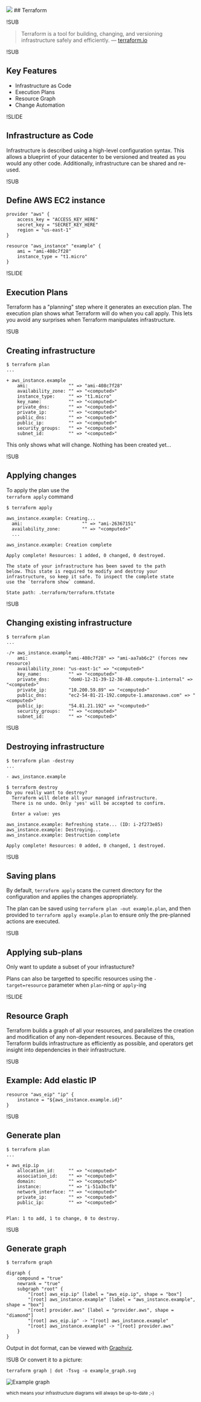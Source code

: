<img src="img/terraform-logo.png" class="header">
## Terraform

!SUB
> Terraform is a tool for building, changing, and versioning infrastructure safely and efficiently. &mdash;
> [terraform.io](https://terraform.io)

!SUB
## Key Features
- Infrastructure as Code
- Execution Plans
- Resource Graph
- Change Automation


!SLIDE
## Infrastructure as Code
Infrastructure is described using a high-level configuration syntax. This allows a blueprint of your datacenter to be versioned and treated as you would any other code. Additionally, infrastructure can be shared and re-used.

!SUB
## Define AWS EC2 instance
```
provider "aws" {
    access_key = "ACCESS_KEY_HERE"
    secret_key = "SECRET_KEY_HERE"
    region = "us-east-1"
}

resource "aws_instance" "example" {
    ami = "ami-408c7f28"
    instance_type = "t1.micro"
}
```


!SLIDE
## Execution Plans
Terraform has a "planning" step where it generates an execution plan. The execution plan shows what Terraform will do when you call apply. This lets you avoid any surprises when Terraform manipulates infrastructure.

!SUB
## Creating infrastructure
```
$ terraform plan
...

+ aws_instance.example
    ami:               "" => "ami-408c7f28"
    availability_zone: "" => "<computed>"
    instance_type:     "" => "t1.micro"
    key_name:          "" => "<computed>"
    private_dns:       "" => "<computed>"
    private_ip:        "" => "<computed>"
    public_dns:        "" => "<computed>"
    public_ip:         "" => "<computed>"
    security_groups:   "" => "<computed>"
    subnet_id:         "" => "<computed>"
```

This only shows what will change. Nothing has been created yet...

!SUB
## Applying changes
To apply the plan use the<br>`terraform apply` command

```
$ terraform apply

aws_instance.example: Creating...
  ami:                      "" => "ami-26367151"
  availability_zone:        "" => "<computed>"
  ...

aws_instance.example: Creation complete

Apply complete! Resources: 1 added, 0 changed, 0 destroyed.

The state of your infrastructure has been saved to the path
below. This state is required to modify and destroy your
infrastructure, so keep it safe. To inspect the complete state
use the `terraform show` command.

State path: .terraform/terraform.tfstate
```

!SUB
## Changing existing infrastructure
```
$ terraform plan
...

-/+ aws_instance.example
    ami:               "ami-408c7f28" => "ami-aa7ab6c2" (forces new resource)
    availability_zone: "us-east-1c" => "<computed>"
    key_name:          "" => "<computed>"
    private_dns:       "domU-12-31-39-12-38-AB.compute-1.internal" => "<computed>"
    private_ip:        "10.200.59.89" => "<computed>"
    public_dns:        "ec2-54-81-21-192.compute-1.amazonaws.com" => "<computed>"
    public_ip:         "54.81.21.192" => "<computed>"
    security_groups:   "" => "<computed>"
    subnet_id:         "" => "<computed>"
```

!SUB
## Destroying infrastructure
```
$ terraform plan -destroy
...

- aws_instance.example

$ terraform destroy
Do you really want to destroy?
  Terraform will delete all your managed infrastructure.
  There is no undo. Only 'yes' will be accepted to confirm.

  Enter a value: yes

aws_instance.example: Refreshing state... (ID: i-2f273e85)
aws_instance.example: Destroying...
aws_instance.example: Destruction complete

Apply complete! Resources: 0 added, 0 changed, 1 destroyed.
```

!SUB
## Saving plans
By default, `terraform apply` scans the current directory for the configuration and applies the changes appropriately.

The plan can be saved using `terraform plan -out example.plan`, and then provided to `terraform apply example.plan` to ensure only the pre-planned actions are executed.


!SUB
## Applying sub-plans
Only want to update a subset of your infrastucture?

Plans can also be targetted to specific resources using the `-target=resource` parameter when `plan`-ning or `apply`-ing


!SLIDE
## Resource Graph
Terraform builds a graph of all your resources, and parallelizes the creation and modification of any non-dependent resources. Because of this, Terraform builds infrastructure as efficiently as possible, and operators get insight into dependencies in their infrastructure.

!SUB
## Example: Add elastic IP

```
resource "aws_eip" "ip" {
    instance = "${aws_instance.example.id}"
}
```

!SUB
## Generate plan
```
$ terraform plan
...

+ aws_eip.ip
    allocation_id:     "" => "<computed>"
    association_id:    "" => "<computed>"
    domain:            "" => "<computed>"
    instance:          "" => "i-51a3bcfb"
    network_interface: "" => "<computed>"
    private_ip:        "" => "<computed>"
    public_ip:         "" => "<computed>"


Plan: 1 to add, 1 to change, 0 to destroy.
```

!SUB
## Generate graph
```
$ terraform graph

digraph {
    compound = "true"
    newrank = "true"
    subgraph "root" {
        "[root] aws_eip.ip" [label = "aws_eip.ip", shape = "box"]
        "[root] aws_instance.example" [label = "aws_instance.example", shape = "box"]
        "[root] provider.aws" [label = "provider.aws", shape = "diamond"]
        "[root] aws_eip.ip" -> "[root] aws_instance.example"
        "[root] aws_instance.example" -> "[root] provider.aws"
    }
}
```

Output in dot format, can be viewed with [Graphviz](http://www.graphviz.org).

!SUB
Or convert it to a picture:
```
terraform graph | dot -Tsvg -o example_graph.svg
```

![Example graph](img/example_graph.svg) <!-- .element class="shadow" -->

<small>which means your infrastructure diagrams will always be up-to-date ;-)</small>
